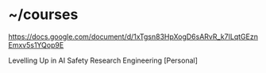# ~/courses

https://docs.google.com/document/d/1xTgsn83HpXogD6sARvR_k7ILqtGEznEmxv5s1YQop9E

Levelling Up in AI Safety Research Engineering [Personal]